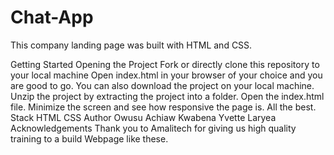 # Chat-App
This company landing page was built with HTML and CSS.

Getting Started
Opening the Project
Fork or directly clone this repository to your local machine
Open index.html in your browser of your choice and you are good to go.
You can also download the project on your local machine.
Unzip the project by extracting the project into a folder.
Open the index.html file.
Minimize the screen and see how responsive the page is.
All the best.
Stack
HTML
CSS
Author
Owusu Achiaw Kwabena
Yvette Laryea
Acknowledgements
Thank you to Amalitech for giving us high quality training to a build Webpage like these.
